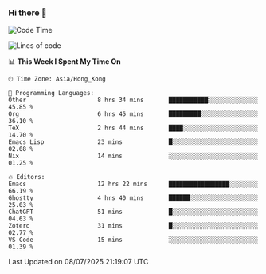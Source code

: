 ### Hi there 👋

<!--
**nicehiro/nicehiro** is a ✨ _special_ ✨ repository because its `README.md` (this file) appears on your GitHub profile.

Here are some ideas to get you started:

- 🔭 I’m currently working on ...
- 🌱 I’m currently learning ...
- 👯 I’m looking to collaborate on ...
- 🤔 I’m looking for help with ...
- 💬 Ask me about ...
- 📫 How to reach me: ...
- 😄 Pronouns: ...
- ⚡ Fun fact: ...
-->

<!--START_SECTION:waka-->
![Code Time](http://img.shields.io/badge/Code%20Time-786%20hrs%2032%20mins-blue)

![Lines of code](https://img.shields.io/badge/From%20Hello%20World%20I%27ve%20Written-1.7%20million%20lines%20of%20code-blue)

📊 **This Week I Spent My Time On** 

```text
🕑︎ Time Zone: Asia/Hong_Kong

💬 Programming Languages: 
Other                    8 hrs 34 mins       ███████████░░░░░░░░░░░░░░   45.85 % 
Org                      6 hrs 45 mins       █████████░░░░░░░░░░░░░░░░   36.10 % 
TeX                      2 hrs 44 mins       ████░░░░░░░░░░░░░░░░░░░░░   14.70 % 
Emacs Lisp               23 mins             █░░░░░░░░░░░░░░░░░░░░░░░░   02.08 % 
Nix                      14 mins             ░░░░░░░░░░░░░░░░░░░░░░░░░   01.25 % 

🔥 Editors: 
Emacs                    12 hrs 22 mins      █████████████████░░░░░░░░   66.19 % 
Ghostty                  4 hrs 40 mins       ██████░░░░░░░░░░░░░░░░░░░   25.03 % 
ChatGPT                  51 mins             █░░░░░░░░░░░░░░░░░░░░░░░░   04.63 % 
Zotero                   31 mins             █░░░░░░░░░░░░░░░░░░░░░░░░   02.77 % 
VS Code                  15 mins             ░░░░░░░░░░░░░░░░░░░░░░░░░   01.39 % 
```


 Last Updated on 08/07/2025 21:19:07 UTC
<!--END_SECTION:waka-->
